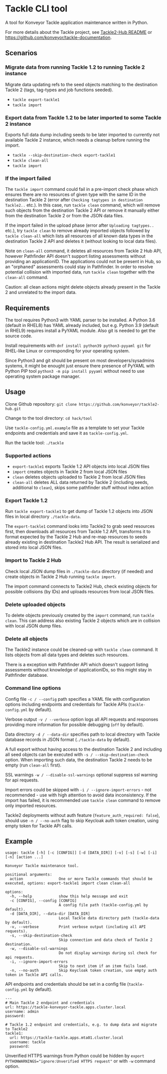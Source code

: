 # Tackle CLI tool

A tool for Konveyor Tackle application maintenance written in Python.

For more details about the Tackle project, see [Tackle2-Hub README](https://github.com/konveyor/tackle2-hub) or https://github.com/konveyor/tackle-documentation.

## Scenarios

### Migrate data from running Tackle 1.2 to running Tackle 2 instance

Migrate data updating refs to the seed objects matching to the destination Tackle 2 (tags, tag-types and job functions seeded).

- ```tackle export-tackle1```
- ```tackle import```

### Export data from Tackle 1.2 to be later imported to some Tackle 2 instance

Exports full data dump including seeds to be later imported to currently not available Tackle 2 instance, which needs a cleanup before running the import.

- ```tackle --skip-destination-check export-tackle1```
- ```tackle clean-all```
- ```tackle import```

### If the import failed

The ```tackle import``` command could fail in a pre-import check phase which ensures there are no resources of given type with the same ID in the destination Tackle 2 (error after ```Checking tagtypes in destination Tackle2..``` etc.). In this case, run ```tackle clean``` command, which will remove such objects from the destination Tackle 2 API or remove it manually either from the destination Tackle 2 or from the JSON data files.

If the import failed in the upload phase (error after ```Uploading tagtypes..``` etc.), try  ```tackle clean``` to remove already imported objects followed by  ```tackle clean-all``` which lists all resources of all known data types in the destination Tackle 2 API and deletes it (without looking to local data files).

Note on ```clean-all``` command, it deletes all resources from Tackle 2 Hub API, however Pathfinder API doesn't support listing assessments without providing an applicationID. The applications could not be present in Hub, so an "orphaned" assessments could stay in Pathfinder. In order to resolve potential collision with imported data, run  ```tackle clean``` together with the ```clean-all``` command.

Caution: all clean actions might delete objects already present in the Tackle 2 and unrelated to the import data.

## Requirements

The tool requires Python3 with YAML parser to be installed. A Python 3.6 (default in RHEL8) has YAML already included, but e.g. Python 3.9 (default in RHEL9) requires install a PyYAML module. Also git is needed to get the source code.

Install requirements with  ```dnf install python39 python3-pyyaml git``` for RHEL-like Linux or corresponding for your operating system.

Since Python3 and git should be present on most developers/sysadmins systems, it might be enought just ensure there presence of PyYAML with Python PIP tool ```python3 -m pip install pyyaml``` without need to use operating system package manager.

## Usage

Clone Github repository:
```git clone https://github.com/konveyor/tackle2-hub.git```

Change to the tool directory:
```cd hack/tool```

Use ```tackle-config.yml.example``` file as a template to set your Tackle endpoints and credentials and save it as ```tackle-config.yml```.

Run the tackle tool:
```./tackle```

### Supported actions
- ```export-tackle1``` exports Tackle 1.2 API objects into local JSON files
- ```import``` creates objects in Tackle 2 from local JSON files
- ```clean``` deletes objects uploaded to Tackle 2 from local JSON files
- ```clean-all``` deletes ALL data returned by Tackle 2 (including seeds, additional to ```clean```), skips some pathfinder stuff without index action

### Export Tackle 1.2

Run ```tackle export-tackle1``` to get dump of Tackle 1.2 objects into JSON files in local directory ```./tackle-data```.

The ```export-tackle1``` command looks into Tackle2 to grab seed resources first, then downloads all resources from Tackle 1.2 API, transforms it to format expected by the Tackle 2 Hub and re-map resources to seeds already existing in destination Tackle2 Hub API. The result is serialized and stored into local JSON files.

### Import to Tackle 2 Hub

Check local JSON dump files in ```./tackle-data``` directory (if needed) and create objects in Tackle 2 Hub running ```tackle import```.

The import command connects to Tackle2 Hub, check existing objects for possible collisions (by IDs) and uploads resources from local JSON files.

### Delete uploaded objects

To delete objects previously created by the ```import``` command, run ```tackle clean```. This can address also existing Tackle 2 objects which are in collision with local JSON dump files.

### Delete all objects

The Tackle2 instance could be cleaned-up with ```tackle clean``` command. It lists objects from all data types and deletes such resources.

There is a exception with Pathfinder API which doesn't support listing assessments without knowledge of applicationIDs, so this might stay in Pathfinder database.

### Command line options

Config file ```-c / --config``` path specifies a YAML file with configuration options including endpoints and credentials for Tackle APIs (```tackle-config.yml``` by default).

Verbose output ```-v / --verbose``` option logs all API requests and responses providing more information for possible debugging (```off``` by default).

Data directory ```-d / --data-dir``` specifies path to local directory with Tackle database records in JSON format (```./tackle-data``` by default).

A full export without having access to the destination Tackle 2 and including all seed objects can be executed with ```-s / --skip-destination-check``` option. When importing such data, the destination Tackle 2 needs to be empty (run ```clean-all``` first).

SSL warnings ```-w / --disable-ssl-warnings``` optional suppress ssl warning for api requests.

Import errors could be skipped with ``` -i / --ignore-import-errors ``` -  not recommended - use with high attention to avoid data inconsistency. If the import has failed, it is recommended use ```tackle clean``` command to remove only imported resources.

Tackle2 deployments without auth feature (```feature_auth_required: false```), should use ```-n / --no-auth``` flag to skip Keycloak auth token creation, using empty token for Tackle API calls.

## Example

```
usage: tackle [-h] [-c [CONFIG]] [-d [DATA_DIR]] [-v] [-s] [-w] [-i] [-n] [action ...]

Konveyor Tackle maintenance tool.

positional arguments:
  action                One or more Tackle commands that should be executed, options: export-tackle1 import clean clean-all

options:
  -h, --help            show this help message and exit
  -c [CONFIG], --config [CONFIG]
                        A config file path (tackle-config.yml by default).
  -d [DATA_DIR], --data-dir [DATA_DIR]
                        Local Tackle data directory path (tackle-data by default).
  -v, --verbose         Print verbose output (including all API requests).
  -s, --skip-destination-check
                        Skip connection and data check of Tackle 2 destination.
  -w, --disable-ssl-warnings
                        Do not display warnings during ssl check for api requests.
  -i, --ignore-import-errors
                        Skip to next item if an item fails load.
  -n, --no-auth         Skip Keycloak token creation, use empty auth token in Tackle API calls.
```

API endpoints and credentials should be set in a config file (```tackle-config.yml``` by default).

```
---
# Main Tackle 2 endpoint and credentials
url: https://tackle-konveyor-tackle.apps.cluster.local
username: admin
password:

# Tackle 1.2 endpoint and credentials, e.g. to dump data and migrate to Tackle2
tackle1:
  url: https://tackle-tackle.apps.mta01.cluster.local
  username: tackle
  password:

```

Unverified HTTPS warnings from Python could be hidden by ```export PYTHONWARNINGS="ignore:Unverified HTTPS request"``` or with ```-w``` command option.
